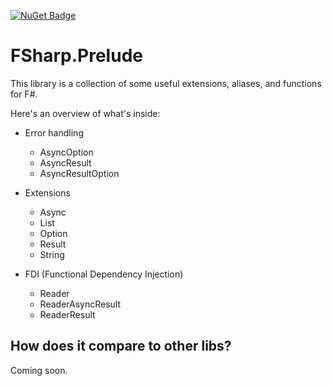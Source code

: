 [![NuGet Badge](https://buildstats.info/nuget/FSharp.Prelude?includePreReleases=true)](https://www.nuget.org/packages/FSharp.Prelude)

# FSharp.Prelude

This library is a collection of some useful extensions, aliases, and functions for F#.

Here's an overview of what's inside:

- Error handling
    - AsyncOption
    - AsyncResult
    - AsyncResultOption


- Extensions
    - Async
    - List
    - Option
    - Result
    - String


- FDI (Functional Dependency Injection)
    - Reader
    - ReaderAsyncResult
    - ReaderResult

## How does it compare to other libs?

Coming soon. 

